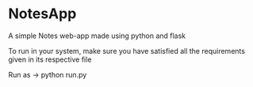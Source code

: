 # NotesApp
A simple Notes web-app made using python and flask 

<p> To run in your system, make sure you have satisfied all the requirements given in its respective file </pi>
<p> Run as -> python run.py </p>
